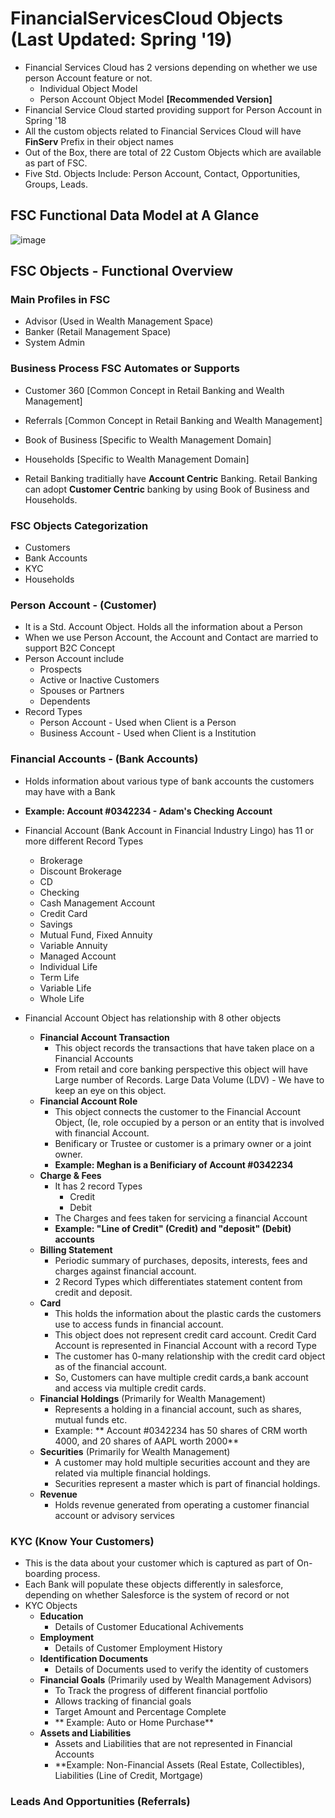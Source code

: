 # FinancialServicesCloud Objects (Last Updated: Spring '19)

* Financial Services Cloud has 2 versions depending on whether we use person Account feature or not.
  * Individual Object Model
  * Person Account Object Model **[Recommended Version]**
* Financial Service Cloud started providing support for Person Account in Spring '18
* All the custom objects related to Financial Services Cloud will have **FinServ** Prefix in their object names
* Out of the Box, there are total of 22 Custom Objects which are available as part of FSC.
* Five Std. Objects Include: Person Account, Contact, Opportunities, Groups, Leads.

## FSC Functional Data Model at A Glance

![image](https://user-images.githubusercontent.com/2145211/51216433-0366e680-18ea-11e9-8f55-23f6467124a1.png)

## FSC Objects - Functional Overview


### Main Profiles in FSC

* Advisor (Used in Wealth Management Space)
* Banker (Retail Management Space)
* System Admin

### Business Process FSC Automates or Supports

* Customer 360 [Common Concept in Retail Banking and Wealth Management]
* Referrals [Common Concept in Retail Banking and Wealth Management]
* Book of Business [Specific to Wealth Management Domain]
* Households [Specific to Wealth Management Domain]

* Retail Banking traditially have **Account Centric** Banking. Retail Banking can adopt **Customer Centric** banking by using Book of Business and Households.

### FSC Objects Categorization

* Customers
* Bank Accounts
* KYC
* Households

### Person Account - (Customer)

* It is a Std. Account Object. Holds all the information about a Person
* When we use Person Account, the Account and Contact are married to support B2C Concept
* Person Account include
  * Prospects
  * Active or Inactive Customers
  * Spouses or Partners
  * Dependents
* Record Types
  * Person Account - Used when Client is a Person
  * Business Account - Used when Client is a Institution
  
### Financial Accounts - (Bank Accounts)

* Holds information about various type of bank accounts the customers may have with a Bank
* **Example: Account #0342234 - Adam's Checking Account**

* Financial Account (Bank Account in Financial Industry Lingo) has 11 or more different Record Types
  * Brokerage
  * Discount Brokerage
  * CD
  * Checking
  * Cash Management Account
  * Credit Card
  * Savings
  * Mutual Fund, Fixed Annuity
  * Variable Annuity
  * Managed Account
  * Individual Life
  * Term Life
  * Variable Life
  * Whole Life
* Financial Account Object has relationship with 8 other objects
  * **Financial Account Transaction**
    * This object records the transactions that have taken place on a Financial Accounts
    * From retail and core banking perspective this object will have Large number of Records. Large Data Volume (LDV) - We have to keep an eye on this object.
  * **Financial Account Role**
    * This object connects the customer to the Financial Account Object, (Ie, role occupied by a person or an entity that is involved with financial Account.
    * Benificary or Trustee or customer is a primary owner or a joint owner.
    * **Example: Meghan is a Benificiary of Account #0342234**
  * **Charge & Fees**
    * It has 2 record Types
      * Credit
      * Debit
    * The Charges and fees taken for servicing a financial Account
    * **Example: "Line of Credit" (Credit) and "deposit" (Debit) accounts**
  * **Billing Statement**
    * Periodic summary of purchases, deposits, interests, fees and charges against financial account.
    * 2 Record Types which differentiates statement content from credit and deposit.
  * **Card**
    * This holds the information about the plastic cards the customers use to access funds in financial account.
    * This object does not represent credit card account. Credit Card Account is represented in Financial Account with a record Type
    * The customer has 0-many relationship with the credit card object as of the financial account.
    * So, Customers can have multiple credit cards,a bank account and access via multiple credit cards. 
  * **Financial Holdings** (Primarily for Wealth Management)
    * Represents a holding in a financial account, such as shares, mutual funds etc.
    * Example: ** Account #0342234 has 50 shares of CRM worth 4000, and 20 shares of AAPL worth 2000**
  * **Securities** (Primarily for Wealth Management) 
    * A customer may hold multiple securities account and they are related via multiple financial holdings.
    * Securities represent a master which is part of financial holdings.
  * **Revenue**
    * Holds revenue generated from operating a customer financial account or advisory services


### KYC (Know Your Customers)

 * This is the data about your customer which is captured as part of On-boarding process.
 * Each Bank will populate these objects differently in salesforce, depending on whether Salesforce is the system of record or not
 * KYC Objects
   * **Education**
     * Details of Customer Educational Achivements
   * **Employment**
     * Details of Customer Employment History
   * **Identification Documents**
     * Details of Documents used to verify the identity of customers
   * **Financial Goals** (Primarily used by Wealth Management Advisors)
     * To Track the progress of different financial portfolio
     * Allows tracking of financial goals
     * Target Amount and Percentage Complete
     * ** Example: Auto or Home Purchase**
   * **Assets and Liabilities**
     * Assets and Liabilities that are not represented in Financial Accounts
     * **Example: Non-Financial Assets (Real Estate, Collectibles), Liabilities (Line of Credit, Mortgage) 
     

### Leads And Opportunities (Referrals) 














